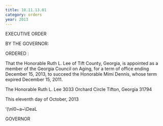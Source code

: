 ```yaml
---
title: 10.11.13.01
category: orders
year: 2013
---
```

 

EXECUTIVE ORDER

BY THE GOVERNOR:

ORDERED :

That the Honorable Ruth L. Lee of Tift County, Georgia, is
appointed as a member of the Georgia Council on Aging, for a term
of office ending December 15, 2013, to succeed the Honorable
Mimi Dennis, whose term expired December 15, 2011.

The Honorable Ruth L. Lee
3033 Orchard Circle
Tifton, Georgia 31794

This eleventh day of October, 2013

‘(\nI0~a~\DeaL

GOVERNOR

